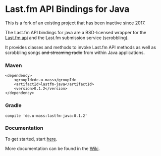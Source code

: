 # Last.fm API Bindings for Java
This is a fork of an existing project that has been inactive since 2017.

The Last.fm API bindings for java are a BSD-licensed wrapper for the [Last.fm api](http://www.last.fm/api) and the Last.fm submission service (scrobbling).

It provides classes and methods to invoke Last.fm API methods as well as scrobbling songs ~~and streaming radio~~ from within Java applications.

### Maven
```
<dependency>
    <groupId>de.u-mass</groupId>
    <artifactId>lastfm-java</artifactId>
    <version>0.1.2</version>
</dependency>
```

### Gradle
```
compile 'de.u-mass:lastfm-java:0.1.2'
```

### Documentation

To get started, start [here](https://github.com/jkovacs/lastfm-java/wiki/Getting-Started).

More documentation can be found in the [Wiki](https://github.com/jkovacs/lastfm-java/wiki).

